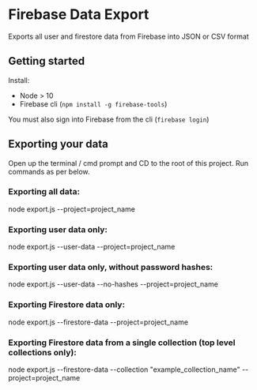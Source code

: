 # Firebase Data Export
Exports all user and firestore data from Firebase into JSON or CSV format

## Getting started
Install:
- Node > 10
- Firebase cli (`npm install -g firebase-tools`)

You must also sign into Firebase from the cli (`firebase login`)

## Exporting your data
Open up the terminal / cmd prompt and CD to the root of this project. Run commands as per below.

### Exporting all data:
node export.js --project=project_name

### Exporting user data only:
node export.js --user-data --project=project_name

### Exporting user data only, without password hashes:
node export.js --user-data --no-hashes --project=project_name

### Exporting Firestore data only:
node export.js --firestore-data --project=project_name

### Exporting Firestore data from a single collection (top level collections only):
node export.js --firestore-data --collection "example_collection_name" --project=project_name
